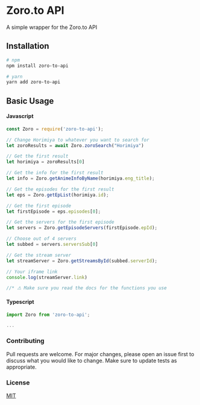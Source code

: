 # Zoro.to API

A simple wrapper for the Zoro.to API

## Installation

```bash
# npm
npm install zoro-to-api

# yarn
yarn add zoro-to-api
```

## Basic Usage


#### Javascript
```js
const Zoro = require('zoro-to-api');

// Change Horimiya to whatever you want to search for
let zoroResults = await Zoro.zoroSearch("Horimiya")  

// Get the first result
let horimiya = zoroResults[0] 

// Get the info for the first result
let info = Zoro.getAnimeInfoByName(horimiya.eng_title); 

// Get the episodes for the first result
let eps = Zoro.getEpList(horimiya.id); 

// Get the first episode
let firstEpisode = eps.episodes[0];

// Get the servers for the first episode
let servers = Zoro.getEpisodeServers(firstEpisode.epId); 

// Choose out of 4 servers
let subbed = servers.serversSub[0] 

// Get the stream server
let streamServer = Zoro.getStreamsById(subbed.serverId); 

// Your iframe link
console.log(streamServer.link) 

//* ⚠ Make sure you read the docs for the functions you use
```


#### Typescript
```ts
import Zoro from 'zoro-to-api';

...
```


### Contributing

Pull requests are welcome. For major changes, please open an issue first to discuss what you would like to change.
Make sure to update tests as appropriate.

### License
[MIT](https://choosealicense.com/licenses/mit/)
